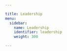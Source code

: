 ```yaml
---

title: Leadership
menu:
  sidebar:
    name: Leadership
    identifier: leadership
    weight: 300

---
```


